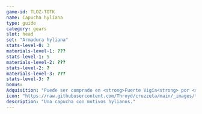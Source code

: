 ```yaml
---
game-id: TLOZ-TOTK
name: Capucha hyliana
type: guide
category: gears
slot: head
set: "Armadura hyliana"
stats-level-0: 3
materials-level-1: ???
stats-level-1: 5
materials-level-2: ???
stats-level-2: ?
materials-level-3: ???
stats-level-3: ?
bonus:
Adquisition: "Puede ser comprado en <strong>Fuerte Vigía<strong> por <strong>70 https://github.com/Throyd/cruzzeta/blob/main/_images/tloz-totk/ui_rupees.png?raw=true</strong>"
icon: "https://raw.githubusercontent.com/Throyd/cruzzeta/main/_images/tloz-totk/Hylian_Hood_Icon.png"
description: "Una capucha con motivos hylianos."
---
```



